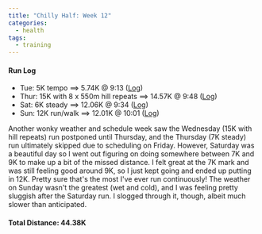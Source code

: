 ```yaml
---
title: "Chilly Half: Week 12"
categories:
  - health
tags:
  - training
---
```


#### Run Log

- Tue: 5K tempo ==> 5.74K @ 9:13 ([Log](https://runkeeper.com/user/cdevans/activity/1692989842))
- Thur: 15K with 8 x 550m hill repeats ==> 14.57K @ 9:48 ([Log](https://runkeeper.com/user/cdevans/activity/1694295565))
- Sat: 6K steady ==> 12.06K @ 9:34 ([Log](https://runkeeper.com/user/cdevans/activity/1695653264))
- Sun: 12K run/walk ==> 12.01K @ 10:01 ([Log](https://runkeeper.com/user/cdevans/activity/1696450327))

Another wonky weather and schedule week saw the Wednesday (15K with hill repeats) run postponed until Thursday, and the Thursday (7K steady) run ultimately skipped due to scheduling on Friday. However, Saturday was a beautiful day so I went out figuring on doing somewhere between 7K and 9K to make up a bit of the missed distance. I felt great at the 7K mark and was still feeling good around 9K, so I just kept going and ended up putting in 12K. Pretty sure that's the most I've ever run continuously! The weather on Sunday wasn't the greatest (wet and cold), and I was feeling pretty sluggish after the Saturday run. I slogged through it, though, albeit much slower than anticipated.

#### Total Distance: 44.38K
